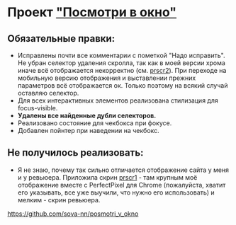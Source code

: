 # Проект ["Посмотри в окно"](https://github.com/sova-nn/posmotri_v_okno)

## Обязательные правки:

- Исправлены почти все комментарии с пометкой "Надо исправить". Не убран селектор удаления скролла, так как в моей версии хрома иначе всё отображается некорректно (см. [prscr2](https://disk.yandex.ru/i/WbaLtXoUD-JcGw)). При переходе на мобильную версию отображения и выставлении прежних параметров всё отображается ок. Только поэтому на всякий случай оставляю селектор.
- Для всех интерактивных элементов реализована стилизация для focus-visible.
- **Удалены все найденные дубли селекторов.**
- Реализовано состояние для чекбокса при фокусе.
- Добавлен пойнтер при наведении на чекбокс.

## He получилось реализовать:

- Я не знаю, почему так сильно отличается отображение сайта у меня и у ревьюера. Приложила скрин [prscr1](https://disk.yandex.ru/i/9EggEI4fQqC1cw) - там крупным моё отображение вместе с PerfectPixel для Chrome (пожалуйста, хватит его указывать, все уже выучили, что нужно его использовать) и мелким - скрин ревьюера.

https://github.com/sova-nn/posmotri_v_okno
